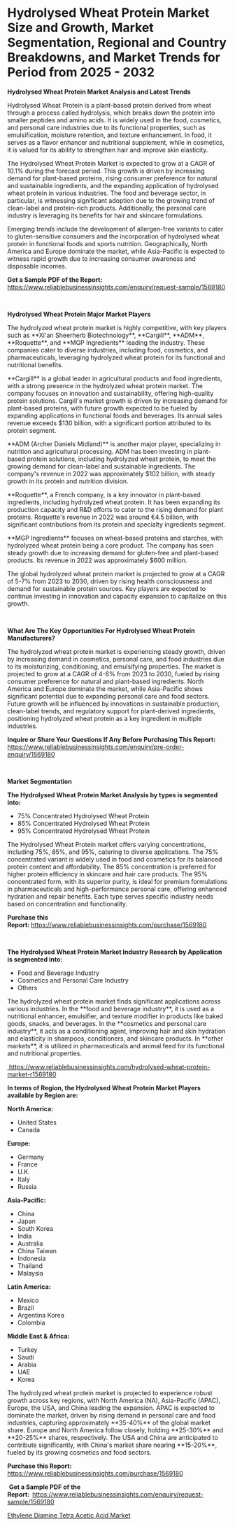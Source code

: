 <p><h1>Hydrolysed Wheat Protein Market Size and Growth, Market Segmentation, Regional and Country Breakdowns, and Market Trends for Period from 2025 -  2032</h1></p><p><strong>Hydrolysed Wheat Protein Market Analysis and Latest Trends</strong></p>
<p><p>Hydrolysed Wheat Protein is a plant-based protein derived from wheat through a process called hydrolysis, which breaks down the protein into smaller peptides and amino acids. It is widely used in the food, cosmetics, and personal care industries due to its functional properties, such as emulsification, moisture retention, and texture enhancement. In food, it serves as a flavor enhancer and nutritional supplement, while in cosmetics, it is valued for its ability to strengthen hair and improve skin elasticity.</p><p>The Hydrolysed Wheat Protein Market is expected to grow at a CAGR of 10.1% during the forecast period. This growth is driven by increasing demand for plant-based proteins, rising consumer preference for natural and sustainable ingredients, and the expanding application of hydrolysed wheat protein in various industries. The food and beverage sector, in particular, is witnessing significant adoption due to the growing trend of clean-label and protein-rich products. Additionally, the personal care industry is leveraging its benefits for hair and skincare formulations.</p><p>Emerging trends include the development of allergen-free variants to cater to gluten-sensitive consumers and the incorporation of hydrolysed wheat protein in functional foods and sports nutrition. Geographically, North America and Europe dominate the market, while Asia-Pacific is expected to witness rapid growth due to increasing consumer awareness and disposable incomes.</p></p>
<p><strong>Get a Sample PDF of the Report:&nbsp;</strong> <a href="https://www.reliablebusinessinsights.com/enquiry/request-sample/1569180?utm_campaign=2205&utm_medium=2&utm_source=Github&utm_content=ia&utm_term=27012025&utm_id=hydrolysed-wheat-protein">https://www.reliablebusinessinsights.com/enquiry/request-sample/1569180</a></p>
<p>&nbsp;</p>
<p><strong>Hydrolysed Wheat Protein Major Market Players</strong></p>
<p><p>The hydrolyzed wheat protein market is highly competitive, with key players such as **Xi'an Sheerherb Biotechnology**, **Cargill**, **ADM**, **Roquette**, and **MGP Ingredients** leading the industry. These companies cater to diverse industries, including food, cosmetics, and pharmaceuticals, leveraging hydrolyzed wheat protein for its functional and nutritional benefits.</p><p>**Cargill** is a global leader in agricultural products and food ingredients, with a strong presence in the hydrolyzed wheat protein market. The company focuses on innovation and sustainability, offering high-quality protein solutions. Cargill's market growth is driven by increasing demand for plant-based proteins, with future growth expected to be fueled by expanding applications in functional foods and beverages. Its annual sales revenue exceeds $130 billion, with a significant portion attributed to its protein segment.</p><p>**ADM (Archer Daniels Midland)** is another major player, specializing in nutrition and agricultural processing. ADM has been investing in plant-based protein solutions, including hydrolyzed wheat protein, to meet the growing demand for clean-label and sustainable ingredients. The company's revenue in 2022 was approximately $102 billion, with steady growth in its protein and nutrition division.</p><p>**Roquette**, a French company, is a key innovator in plant-based ingredients, including hydrolyzed wheat protein. It has been expanding its production capacity and R&D efforts to cater to the rising demand for plant proteins. Roquette's revenue in 2022 was around €4.5 billion, with significant contributions from its protein and specialty ingredients segment.</p><p>**MGP Ingredients** focuses on wheat-based proteins and starches, with hydrolyzed wheat protein being a core product. The company has seen steady growth due to increasing demand for gluten-free and plant-based products. Its revenue in 2022 was approximately $600 million.</p><p>The global hydrolyzed wheat protein market is projected to grow at a CAGR of 5-7% from 2023 to 2030, driven by rising health consciousness and demand for sustainable protein sources. Key players are expected to continue investing in innovation and capacity expansion to capitalize on this growth.</p></p>
<p>&nbsp;</p>
<p><strong>What Are The Key Opportunities For Hydrolysed Wheat Protein Manufacturers?</strong></p>
<p><p>The hydrolyzed wheat protein market is experiencing steady growth, driven by increasing demand in cosmetics, personal care, and food industries due to its moisturizing, conditioning, and emulsifying properties. The market is projected to grow at a CAGR of 4-6% from 2023 to 2030, fueled by rising consumer preference for natural and plant-based ingredients. North America and Europe dominate the market, while Asia-Pacific shows significant potential due to expanding personal care and food sectors. Future growth will be influenced by innovations in sustainable production, clean-label trends, and regulatory support for plant-derived ingredients, positioning hydrolyzed wheat protein as a key ingredient in multiple industries.</p></p>
<p><strong>Inquire or Share Your Questions If Any Before Purchasing This Report:</strong> <a href="https://www.reliablebusinessinsights.com/enquiry/pre-order-enquiry/1569180?utm_campaign=2205&utm_medium=2&utm_source=Github&utm_content=ia&utm_term=27012025&utm_id=hydrolysed-wheat-protein">https://www.reliablebusinessinsights.com/enquiry/pre-order-enquiry/1569180</a></p>
<p>&nbsp;</p>
<p><strong>Market Segmentation</strong></p>
<p><strong>The Hydrolysed Wheat Protein Market Analysis by types is segmented into:</strong></p>
<p><ul><li>75% Concentrated Hydrolysed Wheat Protein</li><li>85% Concentrated Hydrolysed Wheat Protein</li><li>95% Concentrated Hydrolysed Wheat Protein</li></ul></p>
<p><p>The Hydrolysed Wheat Protein market offers varying concentrations, including 75%, 85%, and 95%, catering to diverse applications. The 75% concentrated variant is widely used in food and cosmetics for its balanced protein content and affordability. The 85% concentration is preferred for higher protein efficiency in skincare and hair care products. The 95% concentrated form, with its superior purity, is ideal for premium formulations in pharmaceuticals and high-performance personal care, offering enhanced hydration and repair benefits. Each type serves specific industry needs based on concentration and functionality.</p></p>
<p><strong>Purchase this Report:&nbsp;</strong><a href="https://www.reliablebusinessinsights.com/purchase/1569180?utm_campaign=2205&utm_medium=2&utm_source=Github&utm_content=ia&utm_term=27012025&utm_id=hydrolysed-wheat-protein">https://www.reliablebusinessinsights.com/purchase/1569180</a></p>
<p>&nbsp;</p>
<p><strong>The Hydrolysed Wheat Protein Market Industry Research by Application is segmented into:</strong></p>
<p><ul><li>Food and Beverage Industry</li><li>Cosmetics and Personal Care Industry</li><li>Others</li></ul></p>
<p><p>The hydrolyzed wheat protein market finds significant applications across various industries. In the **food and beverage industry**, it is used as a nutritional enhancer, emulsifier, and texture modifier in products like baked goods, snacks, and beverages. In the **cosmetics and personal care industry**, it acts as a conditioning agent, improving hair and skin hydration and elasticity in shampoos, conditioners, and skincare products. In **other markets**, it is utilized in pharmaceuticals and animal feed for its functional and nutritional properties.</p></p>
<p><a href="https://www.reliablebusinessinsights.com/hydrolysed-wheat-protein-market-r1569180?utm_campaign=2205&utm_medium=2&utm_source=Github&utm_content=ia&utm_term=27012025&utm_id=hydrolysed-wheat-protein">&nbsp;https://www.reliablebusinessinsights.com/hydrolysed-wheat-protein-market-r1569180</a></p>
<p><strong>In terms of Region, the Hydrolysed Wheat Protein Market Players available by Region are:</strong></p>
<p>
    <p> <strong> North America: </strong>
        <ul>
            <li>United States</li>
            <li>Canada</li>
        </ul>
        </p> 
    <p> <strong> Europe: </strong>
        <ul>
            <li>Germany</li>
            <li>France</li>
            <li>U.K.</li>
            <li>Italy</li>
            <li>Russia</li>
        </ul>
        </p> 
    <p> <strong> Asia-Pacific: </strong>
        <ul>
            <li>China</li>
            <li>Japan</li>
            <li>South Korea</li>
            <li>India</li>
            <li>Australia</li>
            <li>China Taiwan</li>
            <li>Indonesia</li>
            <li>Thailand</li>
            <li>Malaysia</li>
        </ul>
        </p> 
    <p> <strong> Latin America: </strong>
        <ul>
            <li>Mexico</li>
            <li>Brazil</li>
            <li>Argentina Korea</li>
            <li>Colombia</li>
        </ul>
        </p> 
    <p> <strong> Middle East & Africa: </strong>
        <ul>
            <li>Turkey</li>
            <li>Saudi</li>
            <li>Arabia</li>
            <li>UAE</li>
            <li>Korea</li>
        </ul>
    </p>
    </p>
<p><p>The hydrolyzed wheat protein market is projected to experience robust growth across key regions, with North America (NA), Asia-Pacific (APAC), Europe, the USA, and China leading the expansion. APAC is expected to dominate the market, driven by rising demand in personal care and food industries, capturing approximately **35-40%** of the global market share. Europe and North America follow closely, holding **25-30%** and **20-25%** shares, respectively. The USA and China are anticipated to contribute significantly, with China's market share nearing **15-20%**, fueled by its growing cosmetics and food sectors.</p></p>
<p><strong>Purchase this Report: </strong><a href="https://www.reliablebusinessinsights.com/purchase/1569180?utm_campaign=2205&utm_medium=2&utm_source=Github&utm_content=ia&utm_term=27012025&utm_id=hydrolysed-wheat-protein">https://www.reliablebusinessinsights.com/purchase/1569180</a></p>
<p>&nbsp;<strong>Get a Sample PDF of the Report:&nbsp;&nbsp;</strong><a href="https://www.reliablebusinessinsights.com/enquiry/request-sample/1569180?utm_campaign=2205&utm_medium=2&utm_source=Github&utm_content=ia&utm_term=27012025&utm_id=hydrolysed-wheat-protein">https://www.reliablebusinessinsights.com/enquiry/request-sample/1569180</a></p>
<p><strong></strong></p>
<p><p><a href="https://github.com/nkbaroga/Market-Research-Report-List-1/blob/main/ethylene-diamine-tetra-acetic-acid-market.md?utm_campaign=2205&utm_medium=2&utm_source=Github&utm_content=ia&utm_term=27012025&utm_id=hydrolysed-wheat-protein">Ethylene Diamine Tetra Acetic Acid Market</a></p></p>